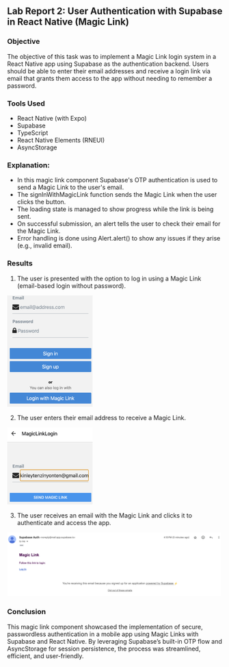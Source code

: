 ## Lab Report 2: User Authentication with Supabase in React Native (Magic Link)

### Objective
The objective of this task was to implement a Magic Link login system in a React Native app using Supabase as the authentication backend. Users should be able to enter their email addresses and receive a login link via email that grants them access to the app without needing to remember a password.

### Tools Used
- React Native (with Expo)
- Supabase
- TypeScript
- React Native Elements (RNEUI)
- AsyncStorage

### Explanation:
- In this magic link component Supabase's OTP authentication is used to send a Magic Link to the user's email.
- The signInWithMagicLink function sends the Magic Link when the user clicks the button.
- The loading state is managed to show progress while the link is being sent.
- On successful submission, an alert tells the user to check their email for the Magic Link.
- Error handling is done using Alert.alert() to show any issues if they arise (e.g., invalid email).

### Results
1. The user is presented with the option to log in using a Magic Link (email-based login without password).

<img src="assets/magiclink1.png" alt="Magic Link Option" width="200"/>

2. The user enters their email address to receive a Magic Link.

<img src="assets/magiclink2.png" alt="Magic Link Option" width="200"/>


3. The user receives an email with the Magic Link and clicks it to authenticate and access the app.

<img src="assets/magiclink3.png" alt="Magic Link Option" width="500"/>


### Conclusion
This magic link component showcased the implementation of secure, passwordless authentication in a mobile app using Magic Links with Supabase and React Native. By leveraging Supabase’s built-in OTP flow and AsyncStorage for session persistence, the process was streamlined, efficient, and user-friendly.

